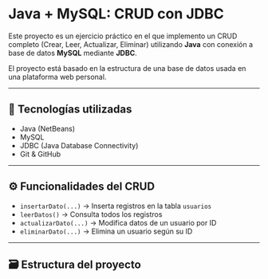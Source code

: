 # Java + MySQL: CRUD con JDBC

Este proyecto es un ejercicio práctico en el que implemento un CRUD completo (Crear, Leer, Actualizar, Eliminar) utilizando **Java** con conexión a base de datos **MySQL** mediante **JDBC**.

El proyecto está basado en la estructura de una base de datos usada en una plataforma web personal.

---

## 🔧 Tecnologías utilizadas

- Java (NetBeans)
- MySQL
- JDBC (Java Database Connectivity)
- Git & GitHub

---

## ⚙️ Funcionalidades del CRUD

- `insertarDato(...)` → Inserta registros en la tabla `usuarios`
- `leerDatos()` → Consulta todos los registros
- `actualizarDato(...)` → Modifica datos de un usuario por ID
- `eliminarDato(...)` → Elimina un usuario según su ID

---

## 🗃️ Estructura del proyecto

